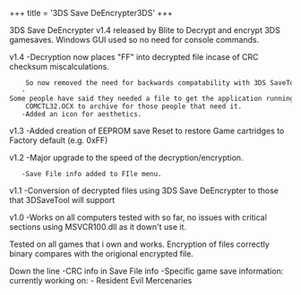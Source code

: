 +++
title = '3DS Save DeEncrypter3DS'
+++

3DS Save DeEncrypter v1.4 released by Blite to Decrypt and encrypt 3DS
gamesaves. Windows GUI used so no need for console commands.

v1.4 -Decryption now places "FF" into decrypted file incase of CRC
checksum miscalculations.

```
    So now removed the need for backwards compatability with 3DS SaveTool by crediar.
   -Some people have said they needed a file to get the application running so added
    COMCTL32.OCX to archive for those people that need it.
   -Added an icon for aesthetics.
```

v1.3 -Added creation of EEPROM save Reset to restore Game cartridges to
Factory default (e.g. 0xFF)

v1.2 -Major upgrade to the speed of the decryption/encryption.

```
   -Save File info added to FIle menu.
```

v1.1 -Conversion of decrypted files using 3DS Save DeEncrypter to those
that 3DSaveTool will support

v1.0 -Works on all computers tested with so far, no issues with critical
sections using MSVCR100.dll as it down't use it.

Tested on all games that i own and works. Encryption of files correctly
binary compares with the origional encrypted file.

Down the line -CRC info in Save File info -Specific game save
information: currently working on: - Resident Evil Mercenaries